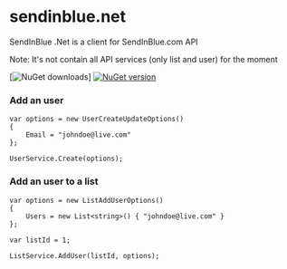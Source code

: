 # sendinblue.net
SendInBlue .Net is a client for SendInBlue.com API

Note: It's not contain all API services (only list and user) for the moment

[![NuGet downloads](https://img.shields.io/nuget/dt/sendinblue.net.svg)]
[![NuGet version](https://img.shields.io/nuget/v/sendinblue.net.svg)](http://www.nuget.org/packages/sendinblue.net)

### Add an user

	var options = new UserCreateUpdateOptions()
	{
		Email = "johndoe@live.com"
	};

	UserService.Create(options);

### Add an user to a list

	var options = new ListAddUserOptions()
	{
		Users = new List<string>() { "johndoe@live.com" }
	};

	var listId = 1;
	
	ListService.AddUser(listId, options);